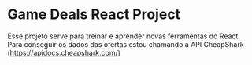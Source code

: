 # Game Deals React Project

Esse projeto serve para treinar e aprender novas ferramentas do React.
Para conseguir os dados das ofertas estou chamando a API CheapShark (https://apidocs.cheapshark.com/)


